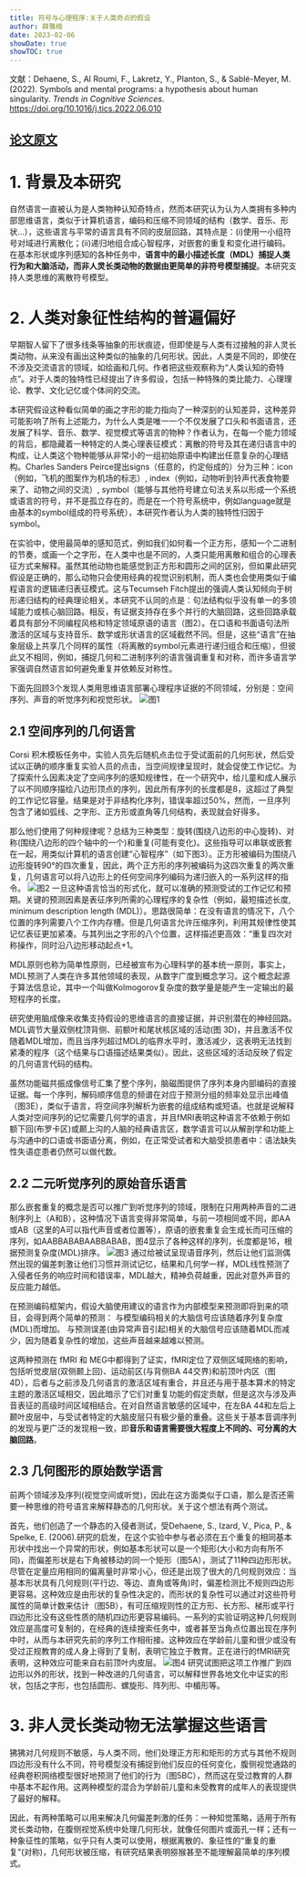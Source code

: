 ```yaml
---
title: 符号与心理程序:关于人类奇点的假设
author: 薛雅楠
date: 2023-02-06
showDate: true
showTOC: true
---
```

文献：Dehaene, S., Al Roumi, F., Lakretz, Y., Planton, S., & Sablé-Meyer, M. (2022). Symbols and mental programs: a hypothesis about human singularity. _Trends in Cognitive Sciences_.
 https://doi.org/10.1016/j.tics.2022.06.010
## [论文原文](../Source_Files/2023-02-06-XYN1.Pdf)
# 1. 背景及本研究
自然语言一直被认为是人类物种认知奇特点，然而本研究认为认为人类拥有多种内部思维语言，类似于计算机语言，编码和压缩不同领域的结构（数学、音乐、形状...），这些语言与平常的语言具有不同的皮层回路，其特点是：(i)使用一小组符号对域进行离散化；(ii)递归地组合成心智程序，对嵌套的重复和变化进行编码。在基本形状或序列感知的各种任务中，**语言中的最小描述长度（MDL）捕捉人类行为和大脑活动，而非人灵长类动物的数据由更简单的非符号模型捕捉**。本研究支持人类思维的离散符号模型。
# 2. 人类对象征性结构的普遍偏好
早期智人留下了很多线条等抽象的形状痕迹，但即使是与人类有过接触的非人灵长类动物，从来没有画出这种类似的抽象的几何形状。因此，人类是不同的，即使在不涉及交流语言的领域，如绘画和几何。作者把这些观察称为“人类认知的奇特点”。对于人类的独特性已经提出了许多假设，包括一种特殊的类比能力、心理理论、教学、文化记忆或个体间的交流。

本研究假设这种看似简单的画之字形的能力指向了一种深刻的认知差异，这种差异可能影响了所有上述能力，为什么人类是唯一一个不仅发展了口头和书面语言，还发展了科学、音乐、数学、视觉模式等语言的物种？作者认为，在每一个能力领域的背后，都隐藏着一种特定的人类心理表征模式：离散的符号及其在递归语言中的构成，让人类这个物种能够从非常小的一组初始原语中构建出任意复杂的心理结构。Charles Sanders Peirce提出signs（任意的，约定俗成的）分为三种：icon（例如，飞机的图案作为机场的标志）, index（例如，动物听到铃声代表食物要来了、动物之间的交流）, symbol（能够与其他符号建立句法关系以形成一个系统或语言的符号，并不是孤立存在的，而是在一个符号系统中，例如language就是由基本的symbol组成的符号系统），本研究作者认为人类的独特性归因于 symbol。

在实验中，使用最简单的感知范式，例如我们如何看一个正方形，感知一个二进制的节奏，或画一个之字形，在人类中也是不同的，人类只能用离散和组合的心理表征方式来解释。虽然其他动物也能感觉到正方形和圆形之间的区别，但如果此研究假设是正确的，那么动物只会使用经典的视觉识别机制，而人类也会使用类似于编程语言的逻辑递归表征模式。这与Tecumseh Fitch提出的强调人类认知倾向于树形递归结构的经典理论相关。本研究不认同的点是：句法结构似乎没有单一的多领域能力或核心脑回路。相反，有证据支持存在多个并行的大脑回路，这些回路承载着具有部分不同编程风格和特定领域原语的语言（图2）。在口语和书面语句法所激活的区域与支持音乐、数学或形状语言的区域截然不同。但是，这些“语言”在抽象层级上共享几个同样的属性（将离散的symbol元素进行递归组合和压缩），但彼此又不相同，例如，捕捉几何和二进制序列的语言强调重复和对称，而许多语言学家强调自然语言如何避免重复并依赖反对称性。

下面先回顾3个发现人类用思维语言部署心理程序证据的不同领域，分别是：空间序列、声音的听觉序列和视觉形状。
![图1](../Supporting_Information/2023-02-06-XYN1-Fig-1.png)
## 2.1 空间序列的几何语言
Corsi 积木模板任务中，实验人员先后随机点击位于受试面前的几何形状，然后受试以正确的顺序重复实验人员的点击，当空间规律呈现时，就会促使工作记忆。为了探索什么因素决定了空间序列的感知规律性，在一个研究中，给儿童和成人展示了以不同顺序描绘八边形顶点的序列，因此所有序列的长度都是8，这超过了典型的工作记忆容量。结果是对于非结构化序列，错误率超过50%，然而，一旦序列包含了诸如弧线、之字形、正方形或直角等几何结构，表现就会好得多。

那么他们使用了何种规律呢？总结为三种类型：旋转(围绕八边形的中心旋转)、对称(围绕八边形的四个轴中的一个)和重复(可能有变化)。这些指导可以串联或嵌套在一起，用类似计算机的语言创建“心智程序”（如下图3）。正方形被编码为围绕八边形旋转90°的四次重复，因此，两个正方形的序列被编码为这四次重复的两次重复，几何语言可以将八边形上的任何空间序列编码为递归嵌入的一系列这样的指令。
![图2](../Supporting_Information/2023-02-06-XYN1-Fig-2.png)
一旦这种语言恰当的形式化，就可以准确的预测受试的工作记忆和预期。关键的预测因素是表征序列所需的心理程序的复杂性（例如，最短描述长度, minimum description length (MDL)）。思路很简单：在没有语言的情况下，八个位置的序列需要八个工作内存槽。但是几何语言允许压缩序列，利用其规律性使其记忆表征更加紧凑。与其列出之字形的八个位置，这样描述更高效：“重复四次对称操作，同时沿八边形移动起点+1。

MDL原则也称为简单性原则，已经被宣布为心理科学的基本统一原则，事实上，MDL预测了人类在许多其他领域的表现，从数字广度到概念学习。这个概念起源于算法信息论，其中一个叫做Kolmogorov复杂度的数学量是能产生一定输出的最短程序的长度。

研究使用脑成像来收集支持假设的思维语言的直接证据，并识别潜在的神经回路。MDL调节大量双侧枕顶背侧、前额叶和尾状核区域的活动(图 3D)，并且激活不仅随着MDL增加，而且当序列超过MDL的临界水平时，激活减少，这表明无法找到紧凑的程序（这个结果与口语描述结果类似）。因此，这些区域的活动反映了假定的几何语言代码的结构。

虽然功能磁共振成像信号汇集了整个序列，脑磁图提供了序列本身内部编码的直接证据。每一个序列，解码顺序信息的频谱在对应于预测分组的频率处显示出峰值（图3E），类似于语言，将空间序列解析为嵌套的组成结构或短语。也就是说解释人类对空间序列的记忆需要几何学的语言，并且fMRI表明这种语言不依赖于例如额下回(布罗卡区)或颞上沟的人脑的经典语言区，数学语言可以从解剖学和功能上与沟通中的口语或书面语分离，例如，在正常受试者和大脑受损患者中：语法缺失性失语症患者仍然可以做代数。
## 2.2 二元听觉序列的原始音乐语言
那么嵌套重复的概念是否可以推广到听觉序列的领域，限制在只用两种声音的二进制序列上（A和B），这种情况下语言变得非常简单，与前一项相同或不同，即AA或AB（这里的A可以指代声音或者位置等），原语的嵌套重复会生成长而可压缩的序列，如AABBABABAABBABAB，图4显示了各种这样的序列，长度都是16，根据预测复杂度(MDL)排序。
![图3](../Supporting_Information/2023-02-06-XYN1-Fig-3.png)
通过给被试呈现语音序列，然后让他们监测偶然出现的偏差刺激让他们习惯并测试记忆，结果和几何学一样，MDL线性预测了入侵者任务的响应时间和错误率，MDL越大，精神负荷越重，因此对意外声音的反应能力越低。

在预测编码框架内，假设大脑使用建议的语言作为内部模型来预测即将到来的项目，会得到两个简单的预测：
	与模型编码相关的大脑信号应该随着序列复杂度(MDL)而增加。
	与预测误差(由异常声音引起)相关的大脑信号应该随着MDL而减少，因为随着复杂性的增加，这些声音越来越难以预测。

这两种预测在 fMRI 和 MEG中都得到了证实，fMRI定位了双侧区域网络的影响，包括听觉皮层(双侧颞上回)、运动前区(与背侧BA 44交界)和前顶叶内区（图4D），后者与之前涉及几何语言的激活区域有重合，并且还与用于基本算术的特定主题的激活区域相交，因此暗示了它们对重复功能的假定贡献，但是这次与涉及声音表征的高级时间区域相结合。在对自然语言敏感的区域中，在左BA 44和左后上颞叶皮层中，与受试者特定的大脑皮层只有极少量的重叠。这些关于基本音调序列的发现与更广泛的发现相一致，即**音乐和语言需要很大程度上不同的、可分离的大脑回路**。
## 2.3 几何图形的原始数学语言
前两个领域涉及序列(视觉空间或听觉)，因此在这方面类似于口语，那么是否还需要一种思维的符号语言来解释静态的几何形状。关于这个想法有两个测试。

首先，他们创造了一个静态的入侵者测试，受Dehaene, S., Izard, V., Pica, P., & Spelke, E. (2006).研究的启发，在这个实验中参与者必须在五个重复的相同基本形状中找出一个异常的形状，例如基本形状可以是一个矩形(大小和方向有所不同)，而偏差形状是右下角被移动的同一个矩形（图5A），测试了11种四边形形状。尽管在定量应用相同的偏离量时非常小心，但还是出现了很大的几何规则效应：当基本形状具有几何规则(平行边、等边、直角或等角)时，偏差检测比不规则四边形更容易。这种效应是由形状的复杂性决定的，而形状的复杂性可以通过对这些符号属性的简单计数来估计（图5B），有可压缩规则性的正方形、长方形、梯形或平行四边形比没有这些性质的随机四边形更容易编码。一系列的实验证明这种几何规则效应是高度可复制的，在经典的连续搜索任务中，或者甚至当角点位置出现在序列中时，从而与本研究先前的序列工作相衔接。这种效应在学龄前儿童和很少或没有受过正规教育的成人身上得到了复制，表明它独立于教育。正在进行的fMRI研究表明，这种效应可能来自右前顶叶内皮层。
![图4](../Supporting_Information/2023-02-06-XYN1-Fig-4.png)
研究试图把这项工作推广到四边形以外的形状，找到一种改进的几何语言，可以解释世界各地文化中证实的形状，包括之字形，也包括圆形、螺旋形、阵列形、中楣形等。
# 3. 非人灵长类动物无法掌握这些语言
狒狒对几何规则不敏感，与人类不同，他们处理正方形和矩形的方式与其他不规则四边形没有什么不同，符号模型没有捕捉到他们反应的任何变化，腹侧视觉通路的经典卷积网络模型很好地预测了他们的行为（图5BC），然而这在受过教育的人群中基本不起作用。这两种模型的混合为学龄前儿童和未受教育的成年人的表现提供了最好的解释。

因此，有两种策略可以用来解决几何偏差刺激的任务：一种知觉策略，适用于所有灵长类动物，在腹侧视觉系统中处理几何形状，就像任何图片或面孔一样；还有一种象征性的策略，似乎只有人类可以使用，根据离散的、象征性的“重复的重复”(对称)，几何形状被压缩，有研究结果表明猕猴甚至不能理解最简单的序列模式。